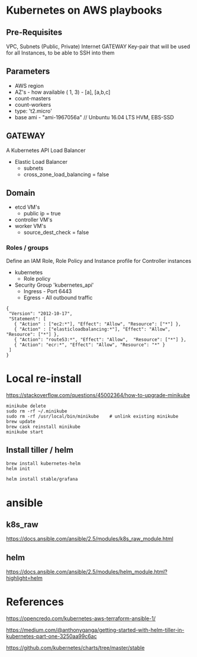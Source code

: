 # Kubernetes on AWS playbooks

## Pre-Requisites

VPC, Subnets (Public, Private)
Internet GATEWAY
Key-pair that will be used for all Instances, to be able to SSH into them

## Parameters
 * AWS region
 * AZ's - how available ( 1, 3) - [a], [a,b,c]
 * count-masters
 * count-workers
 * type:  't2.micro'
 * base ami -  "ami-1967056a" // Unbuntu 16.04 LTS HVM, EBS-SSD

## GATEWAY

A Kubernetes API Load Balancer  

 * Elastic Load Balancer
   - subnets
   - cross_zone_load_balancing = false

## Domain
 * etcd VM's
   - public ip = true
 * controller VM's
 * worker VM's
   - source_dest_check = false

### Roles / groups

Define an  IAM Role, Role Policy and Instance profile for Controller instances

 * kubernetes
   - Role policy
 * Security Group 'kubernetes_api'
   - Ingress - Port 6443
   - Egress - All outbound traffic

 ```
 {
  "Version": "2012-10-17",
  "Statement": [
    { "Action" : ["ec2:*"], "Effect": "Allow", "Resource": ["*"] },
    { "Action" : ["elasticloadbalancing:*"], "Effect": "Allow", "Resource": ["*"] },
    { "Action": "route53:*", "Effect": "Allow",  "Resource": ["*"] },
    { "Action": "ecr:*", "Effect": "Allow", "Resource": "*" }
  ]
}
```

# Local re-install

https://stackoverflow.com/questions/45002364/how-to-upgrade-minikube

```
minikube delete
sudo rm -rf ~/.minikube
sudo rm -rf /usr/local/bin/minikube    # unlink existing minikube
brew update
brew cask reinstall minikube
minikube start
```

## Install tiller / helm

```
brew install kubernetes-helm
helm init
```

```
helm install stable/grafana
```

# ansible

## k8s_raw

https://docs.ansible.com/ansible/2.5/modules/k8s_raw_module.html

## helm

https://docs.ansible.com/ansible/2.5/modules/helm_module.html?highlight=helm


# References

https://opencredo.com/kubernetes-aws-terraform-ansible-1/

https://medium.com/@anthonyganga/getting-started-with-helm-tiller-in-kubernetes-part-one-3250aa99c6ac

https://github.com/kubernetes/charts/tree/master/stable
